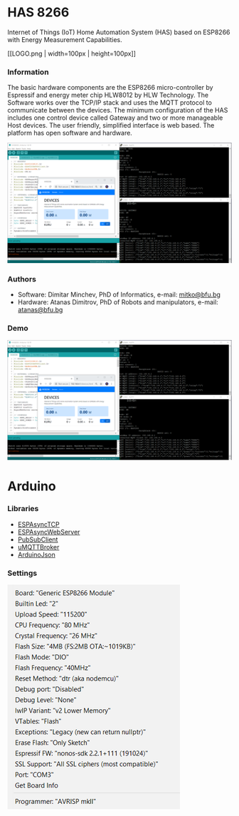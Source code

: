 # HAS 8266
Internet of Things (IoT) Home Automation System (HAS) based on ESP8266 with Energy Measurement Capabilities.

[[LOGO.png | width=100px | height=100px]]

### Information
The basic hardware components are the ESP8266 micro-controller by Espressif and energy meter chip HLW8012 by HLW Technology. The Software works over the TCP/IP stack and uses the MQTT protocol to communicate between the devices. The minimum configuration of the HAS includes one control device called Gateway and two or more manageable Host devices. The user friendly, simplified interface is web based. The platform has open software and hardware. 

![HAS8266.png](HAS8266.png)

### Authors
- Software: Dimitar Minchev, PhD of Informatics,  e-mail: <mitko@bfu.bg>
- Hardware: Atanas Dimitrov, PhD of Robots and manipulators, e-mail: <atanas@bfu.bg>

### Demo
![DEMO.png](DEMO.png)

# Arduino 
### Libraries
- [ESPAsyncTCP](https://github.com/me-no-dev/ESPAsyncTCP)
- [ESPAsyncWebServer](https://github.com/me-no-dev/ESPAsyncWebServer)
- [PubSubClient](https://github.com/knolleary/pubsubclient)
- [uMQTTBroker](https://github.com/martin-ger/uMQTTBroker)
- [ArduinoJson](https://github.com/bblanchon/ArduinoJson)

### Settings
![SETTINGS.png](SETTINGS.png)
